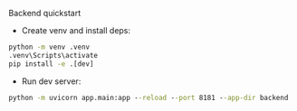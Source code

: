 Backend quickstart

- Create venv and install deps:

```cmd
python -m venv .venv
.venv\Scripts\activate
pip install -e .[dev]
```

- Run dev server:

```cmd
python -m uvicorn app.main:app --reload --port 8181 --app-dir backend
```

